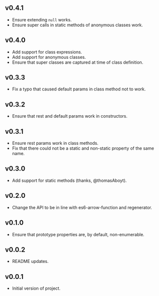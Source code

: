 ## v0.4.1

* Ensure extending `null` works.
* Ensure super calls in static methods of anonymous classes work.

## v0.4.0

* Add support for class expressions.
* Add support for anonymous classes.
* Ensure that super classes are captured at time of class definition.

## v0.3.3

* Fix a typo that caused default params in class method not to work.

## v0.3.2

* Ensure that rest and default params work in constructors.

## v0.3.1

* Ensure rest params work in class methods.
* Fix that there could not be a static and non-static property of the same name.

## v0.3.0

* Add support for static methods (thanks, @thomasAboyt).

## v0.2.0

* Change the API to be in line with es6-arrow-function and regenerator.

## v0.1.0

* Ensure that prototype properties are, by default, non-enumerable.

## v0.0.2

* README updates.

## v0.0.1

* Initial version of project.
